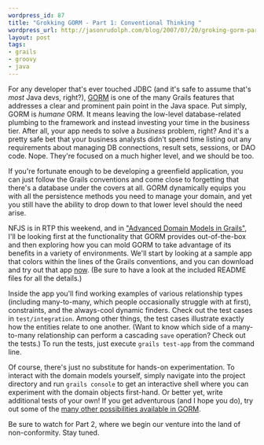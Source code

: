 ```yaml
--- 
wordpress_id: 87
title: "Grokking GORM - Part 1: Conventional Thinking "
wordpress_url: http://jasonrudolph.com/blog/2007/07/20/groking-gorm-part-1-conventional-thinking/
layout: post
tags:
- grails
- groovy
- java	
---
```

For any developer that's ever touched JDBC (and it's safe to assume that's *most* Java devs, right?), [GORM](http://grails.org/gorm) is one of the many Grails features that addresses a clear and prominent pain point in the Java space.  Put simply, GORM is *humane* ORM.  It means leaving the low-level database-related plumbing to the framework and instead investing your time in the business tier.  After all, your app needs to solve a *business* problem, right?  And it's a pretty safe bet that your business analysts didn't spend time listing out any requirements about managing DB connections, result sets, sessions, or DAO code.  Nope.  They're focused on a much higher level, and we should be too.

If you're fortunate enough to be developing a greenfield application, you can just follow the Grails conventions and come close to forgetting that there's a database under the covers at all.  GORM dynamically equips you with all the persistence methods you need to manage your domain, and yet you still have the ability to drop down to that lower level should the need arise.  

NFJS is in RTP this weekend, and in ["Advanced Domain Models in Grails"](http://www.nofluffjuststuff.com/speaker_topic_view.jsp?topicId=609 "Advanced Domain Models in Grails: Enterprise Integration Made Easy"), I'll be looking first at the functionality that GORM provides out-of-the-box and then exploring how you can mold GORM to take advantage of its benefits in a variety of environments.  We'll start by looking at a sample app that colors within the lines of the Grails conventions, and you can download and try out that app [now](http://jasonrudolph.com/downloads/presentations/Advanced_Domain_Models_in_Grails-Example_Code.zip).  (Be sure to have a look at the included README files for all the details.)  

Inside the app you'll find working examples of various relationship types (including many-to-many, which people occasionally struggle with at first), constraints, and the always-cool dynamic finders.  Check out the test cases in `test/integration`. Among other things, the test cases illustrate exactly how the entities relate to one another.  (Want  to know which side of a many-to-many relationship can perform a cascading `save` operation?  Check out the tests.)  To run the tests, just execute `grails test-app` from the command line.  

Of course, there's just no substitute for hands-on experimentation. To interact with the domain models yourself, simply navigate into the project directory and run `grails console` to get an interactive shell where you can
experiment with the domain objects first-hand. Or better yet, write additional tests of your own!  If you get adventurous (and I hope you do), try out some of the [many other possibilities available in GORM](http://grails.org/Dynamic+Methods+Reference#DynamicMethodsReference-DomainClasses "Grails - Dynamic Methods Reference").

Be sure to watch for Part 2, where we begin our venture into the land of non-conformity. Stay tuned.
